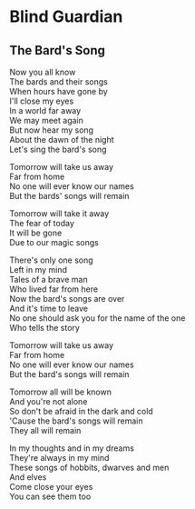 # Blind Guardian 

## The Bard's Song  

Now you all know  
The bards and their songs  
When hours have gone by  
I'll close my eyes  
In a world far away  
We may meet again  
But now hear my song  
About the dawn of the night  
Let's sing the bard's song  

Tomorrow will take us away  
Far from home  
No one will ever know our names  
But the bards' songs will remain  

Tomorrow will take it away  
The fear of today  
It will be gone  
Due to our magic songs  

There's only one song  
Left in my mind  
Tales of a brave man  
Who lived far from here  
Now the bard's songs are over  
And it's time to leave  
No one should ask you for the name of the one  
Who tells the story  

Tomorrow will take us away  
Far from home  
No one will ever know our names  
But the bard's songs will remain  

Tomorrow all will be known  
And you're not alone  
So don't be afraid in the dark and cold  
'Cause the bard's songs will remain  
They all will remain  

In my thoughts and in my dreams  
They're always in my mind  
These songs of hobbits, dwarves and men  
And elves  
Come close your eyes  
You can see them too  